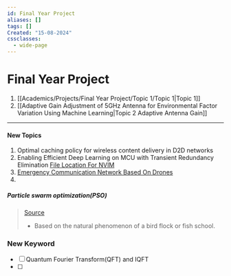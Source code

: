 ```yaml
---
id: Final Year Project
aliases: []
tags: []
Created: "15-08-2024"
cssclasses:
  - wide-page
---
```


# Final Year Project

1. [[Academics/Projects/Final Year Project/Topic 1/Topic 1|Topic 1]]
2. [[Adaptive Gain Adjustment of 5GHz Antenna for Environmental Factor Variation Using Machine Learning|Topic 2 Adaptive Antenna Gain]]

---

#### New Topics

1. Optimal caching policy for wireless content delivery in D2D networks
2. Enabling Efficient Deep Learning on MCU with Transient Redundancy Elimination [File Location For NVIM](/home/aruncs/Documents/Final_Year_Project/asplos23a_mcu.pdf)
3. [Emergency Communication Network Based On Drones](https://ieeexplore.ieee.org/document/10636606)
4. 
##### Particle swarm optimization(PSO)

> [Source](https://www.sciencedirect.com/topics/engineering/particle-swarm-optimization)
>
> - Based on the natural phenomenon of a bird flock or fish school.

### New Keyword 

- [ ] Quantum Fourier Transform(QFT) and IQFT
- [ ]  
